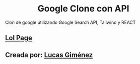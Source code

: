 <div align="center">

# Google Clone con API

</div>

Clon de google utilizando Google Search API, Tailwind y REACT

## [Lol Page](https://mirato-google.netlify.app/search)

## Creada por: [Lucas Giménez](https://www.linkedin.com/in/lucasgim%C3%A9nez1054/)
